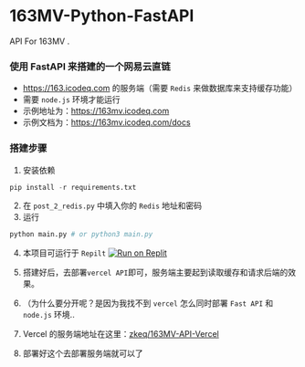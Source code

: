 # 163MV-Python-FastAPI
 API For 163MV .

### 使用 FastAPI 来搭建的一个网易云直链

- https://163.icodeq.com 的服务端（需要 `Redis` 来做数据库来支持缓存功能）
- 需要 `node.js` 环境才能运行
- 示例地址为：https://163mv.icodeq.com
- 示例文档为：https://163mv.icodeq.com/docs

### 搭建步骤

1. 安装依赖

```python
pip install -r requirements.txt
```

2. 在 `post_2_redis.py` 中填入你的 `Redis` 地址和密码
3. 运行

```python
python main.py # or python3 main.py
```

4. 本项目可运行于 `Repilt` [![Run on Replit](https://replit.com/badge/github/zkeq/163MV-Python-FastAPI)](https://replit.com/github/zkeq/163MV-Python-FastAPI)

5. 搭建好后，去部署`vercel API`即可，服务端主要起到读取缓存和请求后端的效果。
6. （为什么要分开呢？是因为我找不到 `vercel` 怎么同时部署 `Fast API` 和 `node.js` 环境..
7. Vercel 的服务端地址在这里：[zkeq/163MV-API-Vercel](https://github.com/zkeq/163MV-API-Vercel)
8. 部署好这个去部署服务端就可以了
